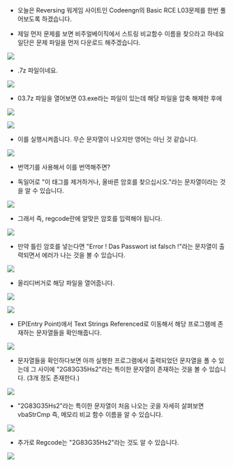 - 오늘은 Reversing 워게임 사이트인 Codeengn의 Basic RCE L03문제를 한번 풀어보도록 하겠습니다.

- 제일 먼저 문제를 보면 비주얼베이직에서 스트링 비교함수 이름을 찾으라고 하네요 일단은 문제 파일을 먼저 다운로드 해주겠습니다.

![](https://images.velog.io/images/dsph9245/post/8ee6db4c-2f6b-42c8-a2c7-67f34b62eff9/1.png)

- .7z 파일이네요.

![](https://images.velog.io/images/dsph9245/post/fc34a1b9-7c02-440e-acc5-605c3c7f3045/2.png)

- 03.7z 파일을 열어보면 03.exe라는 파일이 있는데 해당 파일을 압축 해제한 후에

![](https://images.velog.io/images/dsph9245/post/d7457a81-ab73-490c-9c4f-33db2656d694/3.png)

![](https://images.velog.io/images/dsph9245/post/341d8dfe-dc67-4b6a-8bcb-b1e47335c7e4/4.png)

- 이를 실행시켜줍니다. 무슨 문자열이 나오지만 영어는 아닌 것 같습니다. 

![](https://images.velog.io/images/dsph9245/post/221645fc-fe5c-4881-8fcf-20c396e6b654/5.png)

- 번역기를 사용해서 이를 번역해주면?

- 독일어로 "이 태그를 제거하거나, 올바른 암호를 찾으십시오."라는 문자열이라는 것을 알 수 있습니다.

![](https://images.velog.io/images/dsph9245/post/3028448f-79b9-4421-8634-1f92b82735e6/%E1%84%89%E1%85%B3%E1%84%8F%E1%85%B3%E1%84%85%E1%85%B5%E1%86%AB%E1%84%89%E1%85%A3%E1%86%BA%202022-01-31%20%E1%84%8B%E1%85%A9%E1%84%8C%E1%85%A5%E1%86%AB%2012.22.27.png)

- 그래서 즉, regcode란에 알맞은 암호를 입력해야 됩니다.

![](https://images.velog.io/images/dsph9245/post/567748eb-f045-4c4d-96dd-44f7b6364c67/6.png)

- 만약 틀린 암호를 넣는다면 "Error ! Das Passwort ist falsch !"라는 문자열이 출력되면서 에러가 나는 것을 볼 수 있습니다.

![](https://images.velog.io/images/dsph9245/post/aa0d14d4-bc05-4832-8940-ed6fda8584a9/8.png)

- 올리디버거로 해당 파일을 열어줍니다.

![](https://images.velog.io/images/dsph9245/post/f6edd58d-55e0-4364-845c-ba2073be5ec7/9.png)

![](https://images.velog.io/images/dsph9245/post/156a4589-b00e-40e5-93ef-2da1e17f08ce/10.png)

- EP(Entry Point)에서 Text Strings Referenced로 이동해서 해당 프로그램에 존재하는 문자열들을 확인해줍니다.

![](https://images.velog.io/images/dsph9245/post/8644e6b8-328c-4030-8dd9-d7356ee91994/11.png)

- 문자열들을 확인하다보면 아까 실행한 프로그램에서 출력되었던 문자열을 폴 수 있는데 그 사이에 "2G83G35Hs2"라는 특이한 문자열이 존재하는 것을 볼 수 있습니다. (3개 정도 존재한다.)

![](https://images.velog.io/images/dsph9245/post/659c7f94-4305-4726-b214-87ee8977ee5e/12.png)

- "2G83G35Hs2"라는 특이한 문자열이 처음 나오는 곳을 자세히 살펴보면 vbaStrCmp 즉, 메모리 비교 함수 이름을 알 수 있습니다.

![](https://images.velog.io/images/dsph9245/post/d7fdbbfc-c0eb-404a-b881-48e885dc0f74/13.png)

- 추가로 Regcode는 "2G83G35Hs2"라는 것도 알 수 있습니다.

![](https://images.velog.io/images/dsph9245/post/f9ee9623-b57e-42e2-8544-45b0408eb2b0/14.png)


